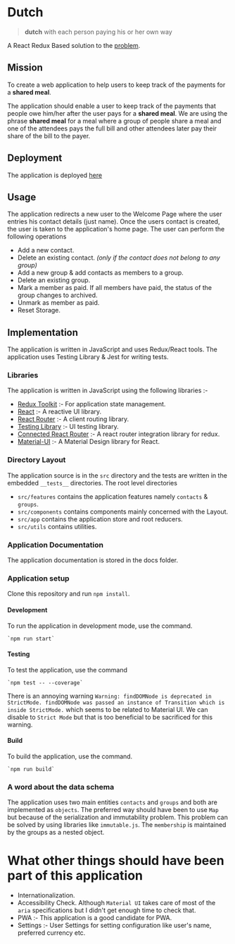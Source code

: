 # Dutch
>  **dutch** with each person paying his or her own way

A React Redux Based solution to the [problem](https://github.com/tawus/dutch/blob/master/docs/Assignment.pdf). 

## Mission
To create a web application to help users to keep track of the payments for a **shared meal**. 

The application should enable a user to keep track of the payments that people owe him/her after the user pays for a **shared meal**. We are using the phrase **shared meal** for a meal where a group of people share a meal and one of the attendees pays the full bill and other attendees later pay their share of the bill to the payer. 

## Deployment
The application is deployed [here](https://laughing-dubinsky-6072c0.netlify.app)

## Usage
The application redirects a new user to the Welcome Page where the user entries his contact details (just name). Once the users contact is created, the user is taken to the application's home page. The user can perform the following operations

- Add a new contact.
- Delete an existing contact. *(only if the contact does not belong to any group)*
- Add a new group & add contacts as members to a group.
- Delete an existing group.
- Mark a member as paid. If all members have paid, the status of the group changes to archived.
- Unmark as member as paid. 
- Reset Storage.

## Implementation
The application is written in JavaScript and uses Redux/React tools. The application uses Testing Library  & Jest for writing tests.

### Libraries
The application is written in JavaScript using the following libraries :-

- [Redux Toolkit](https://redux-toolkit.js.org) :- For application state management.
- [React](https://reactjs.org) :- A reactive UI library.
- [React Router](https://reactrouter.com) :- A client routing library.
- [Testing Library](https://testing-library.com) :- UI testing library.
- [Connected React Router](https://github.com/supasate/connected-react-router) :- A react router integration library for redux.
- [Material-UI](https://material-ui.com) :- A Material Design library for React.

### Directory Layout
The application source is in the `src` directory and the tests are written in the embedded `__tests__` directories. The root level directories 

- `src/features` contains the application features namely `contacts` & `groups`.
- `src/components` contains components mainly concerned with the Layout.
- `src/app` contains the application store and root reducers.
- `src/utils` contains utilities.

### Application Documentation
The application documentation is stored in the docs folder.

### Application setup
Clone this repository and run `npm install`.

#### Development
To run the application in development mode, use the command.

	`npm run start`

#### Testing
To test the application, use the command

	`npm test -- --coverage`


There is an annoying warning `Warning: findDOMNode is deprecated in StrictMode. findDOMNode was passed an instance of Transition which is inside StrictMode.` which seems to be related to Material UI. We can disable to `Strict Mode` but that is too beneficial to be sacrificed for this warning.


#### Build
To build the application, use the command. 

	`npm run build`

### A word about the data schema
The application uses two main entities `contacts` and `groups` and both are implemented as `objects`. The preferred way should have been to use `Map` but because of the serialization and immutability problem. This problem can be solved by using libraries like `immutable.js`. The `membership` is maintained by the groups as a nested object. 


# What other things should have been part of this application

- Internationalization.
- Accessibility Check. Although `Material UI` takes care of most of the `aria` specifications but I didn't get enough time to check that.
- PWA :- This application is a good candidate for PWA.
- Settings :- User Settings for setting configuration like user's name, preferred currency etc.

